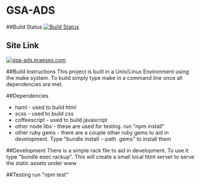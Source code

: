 GSA-ADS
========================

##Build Status
[![Build Status](https://travis-ci.org/Praeses/GSA-ADS.svg?branch=dev)](https://travis-ci.org/Praeses/GSA-ADS)

## Site Link
[![gsa-ads.praeses.com](http://gsa-ads.praeses.com)](http://gsa-ads.praeses.com)


##Build Instructions
This project is built in a Unix/Linux Environment using the make system.
To build simply type make in a command line once all dependencies are met.

##Dependencies
- haml - used to build html
- scss - used to build css
- coffeescript - used to build javascript
- other node libs - these are used for testing. run "npm install"
- other ruby gems - there are a couple other ruby gems to aid in development.
  Type "bundle install --path .gems" to install them


##Development
There is a simple rack file to aid in development.
To use it type "bundle exec rackup". This will create a small local html server
to serve the static assets under www

##Testing
run "npm test"
